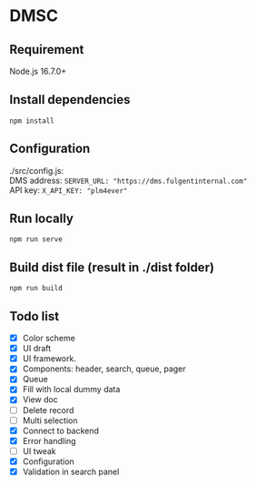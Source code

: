 # DMSC

## Requirement
Node.js 16.7.0+

## Install dependencies
`npm install`

## Configuration
./src/config.js:<br>
DMS address: `SERVER_URL: "https://dms.fulgentinternal.com"`<br>
API key: `X_API_KEY: "plm4ever"`

## Run locally
`npm run serve`

## Build dist file (result in ./dist folder)
`npm run build`


## Todo list
- [x] Color scheme
- [x] UI draft
- [x] UI framework. 
- [x] Components: header, search, queue, pager
- [x] Queue
- [x] Fill with local dummy data
- [x] View doc
- [ ] Delete record
- [ ] Multi selection
- [x] Connect to backend
- [x] Error handling
- [ ] UI tweak
- [x] Configuration
- [x] Validation in search panel 